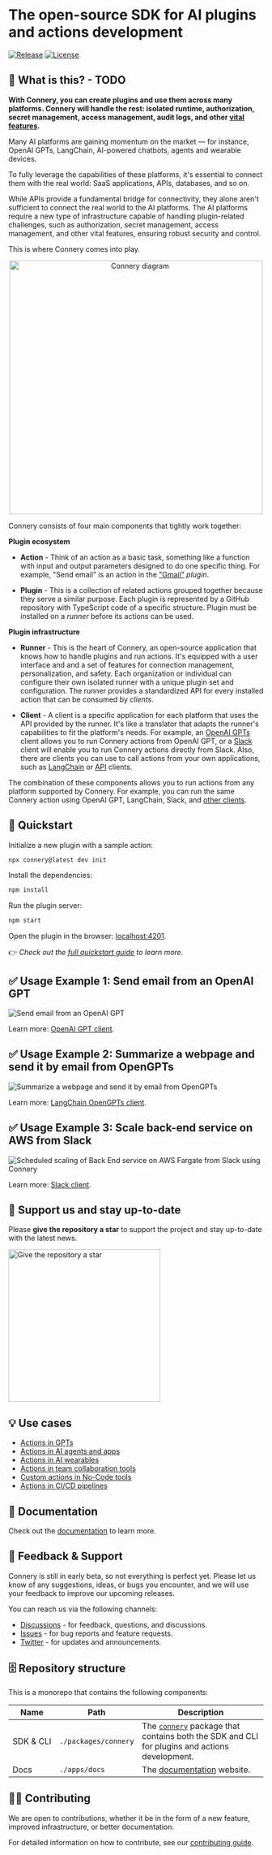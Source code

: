# The open-source SDK for AI plugins and actions development

[![Release](https://img.shields.io/github/v/release/connery-io/connery?color=74C649&label=Release)](https://github.com/connery-io/connery/releases)
[![License](https://img.shields.io/github/license/connery-io/connery?color=74C649&label=License)](https://github.com/connery-io/connery/blob/main/LICENSE)

## 🤔 What is this? - TODO

**With Connery, you can create plugins and use them across many platforms.
Connery will handle the rest: isolated runtime, authorization, secret management, access management,
audit logs, and other [vital features](#-features).**

Many AI platforms are gaining momentum on the market — for instance, OpenAI GPTs,
LangChain, AI-powered chatbots, agents and wearable devices.

To fully leverage the capabilities of these platforms, it's essential to connect them with the real world:
SaaS applications, APIs, databases, and so on.

While APIs provide a fundamental bridge for connectivity,
they alone aren't sufficient to connect the real world to the AI platforms.
The AI platforms require a new type of infrastructure capable of handling plugin-related challenges,
such as authorization, secret management, access management, and other vital features, ensuring robust security and control.

This is where Connery comes into play.

<div align="center">
<img width="500px" alt="Connery diagram" src="./apps/docs/static/img/repo/connery-sdk2.png">
</div>

Connery consists of four main components that tightly work together:

**Plugin ecosystem**

- **Action** - Think of an action as a basic task, something like a function with input and output parameters designed to do one specific thing.
  For example, "Send email" is an action in the ["Gmail"](https://github.com/connery-io/gmail) _plugin_.

- **Plugin** - This is a collection of related actions grouped together because they serve a similar purpose.
  Each plugin is represented by a GitHub repository with TypeScript code of a specific structure.
  Plugin must be installed on a _runner_ before its actions can be used.

**Plugin infrastructure**

- **Runner** - This is the heart of Connery, an open-source application that knows how to handle plugins and run actions.
  It's equipped with a user interface and and a set of features for connection management, personalization, and safety.
  Each organization or individual can configure their own isolated runner with a unique plugin set and configuration.
  The runner provides a standardized API for every installed action that can be consumed by _clients_.

- **Client** - A client is a specific application for each platform that uses the API provided by the runner.
  It's like a translator that adapts the runner's capabilities to fit the platform's needs.
  For example, an [OpenAI GPTs](https://sdk.connery.io/docs/clients/openai/gpt) client allows you to run
  Connery actions from OpenAI GPT, or a [Slack](https://sdk.connery.io/docs/clients/slack) client
  will enable you to run Connery actions directly from Slack.
  Also, there are clients you can use to call actions from your own applications, such as [LangChain](https://sdk.connery.io/docs/clients/langchain/toolkit) or [API](https://sdk.connery.io/docs/clients/api) clients.

The combination of these components allows you to run actions from any platform supported by Connery. For example, you can run the same Connery action using OpenAI GPT, LangChain, Slack, and [other clients](https://sdk.connery.io/docs/clients/).

## 🚀 Quickstart

Initialize a new plugin with a sample action:

```bash
npx connery@latest dev init
```

Install the dependencies:

```bash
npm install
```

Run the plugin server:

```bash
npm start
```

Open the plugin in the browser: [localhost:4201](http://localhost:4201).

👉 _Check out the [full quickstart guide](https://sdk.connery.io/docs/quickstart/) to learn more._

## ✅ Usage Example 1: Send email from an OpenAI GPT

<img alt="Send email from an OpenAI GPT" src="./apps/docs/static/img/repo/send-email-from-a-custom-gpt-using-connery-actions.gif">

Learn more: [OpenAI GPT client](https://sdk.connery.io/docs/clients/openai/gpt).

## ✅ Usage Example 2: Summarize a webpage and send it by email from OpenGPTs

<img alt="Summarize a webpage and send it by email from OpenGPTs" src="./apps/docs/static/img/repo/summarize-a-webpage-and-send-it-by-email-from-opengpts.gif">

Learn more: [LangChain OpenGPTs client](https://sdk.connery.io/docs/clients/langchain/opengpts).

## ✅ Usage Example 3: Scale back-end service on AWS from Slack

<img alt="Scheduled scaling of Back End service on AWS Fargate from Slack using Connery" src="./apps/docs/static/img/repo/scheduled-scaling-of-back-end-service-on-aws-fargate-from-slack-using-connery.gif">

Learn more: [Slack client](https://sdk.connery.io/docs/clients/slack).

## 🌟 Support us and stay up-to-date

Please **give the repository a star** to support the project and stay up-to-date with the latest news.

<img src="./apps/docs/static/img/repo/give-us-a-star.png" alt="Give the repository a star" width="300">

## 💡 Use cases

- [Actions in GPTs](https://sdk.connery.io/docs/use-cases/actions-in-gpts/)
- [Actions in AI agents and apps](https://sdk.connery.io/docs/use-cases/actions-in-ai-agents-and-apps/)
- [Actions in AI wearables](https://sdk.connery.io/docs/use-cases/actions-in-ai-wearables/)
- [Actions in team collaboration tools](https://sdk.connery.io/docs/use-cases/actions-in-team-collaboration-tools/)
- [Custom actions in No-Code tools](https://sdk.connery.io/docs/use-cases/custom-actions-in-no-code-tools/)
- [Actions in CI/CD pipelines](https://sdk.connery.io/docs/use-cases/actions-in-ci-cd-pipelines)

## 📖 Documentation

Check out the [documentation](https://sdk.connery.io) to learn more.

## 💬 Feedback & Support

Connery is still in early beta, so not everything is perfect yet. Please let us know of any suggestions, ideas, or bugs you encounter, and we will use your feedback to improve our upcoming releases.

You can reach us via the following channels:

- [Discussions](https://github.com/connery-io/connery/discussions) - for feedback, questions, and discussions.
- [Issues](https://github.com/connery-io/connery/issues) - for bug reports and feature requests.
- [Twitter](https://twitter.com/connery_io) - for updates and announcements.

## 🗄️ Repository structure

This is a monorepo that contains the following components:

| Name                | Path                 | Description                                                                                                                            |
| ------------------- | -------------------- | -------------------------------------------------------------------------------------------------------------------------------------- |
| SDK&nbsp;&&nbsp;CLI | `./packages/connery` | The [`connery`](https://www.npmjs.com/package/connery) package that contains both the SDK and CLI for plugins and actions development. |
| Docs                | `./apps/docs`        | The [documentation](https://sdk.connery.io/) website.                                                                                  |

## 👨‍💻 Contributing

We are open to contributions, whether it be in the form of a new feature, improved infrastructure, or better documentation.

For detailed information on how to contribute, see our [contributing guide](/CONTRIBUTING.md).
